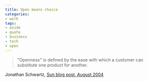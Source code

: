 ```yaml
---
title: Open means choice
categories:
- work
tags:
- aside
- quote
- business
- tech
- open
---
```


> "Openness" is defined by the ease with which a customer can substitute one product for another.


Jonathan Schwartz, [Sun blog post, August 2004][1]

   [1]: http://blogs.sun.com/jonathan/date/20040808
